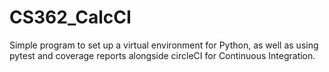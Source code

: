 # CS362_CalcCI
Simple program to set up a virtual environment for Python, as well as using pytest and coverage reports alongside circleCI for Continuous Integration.